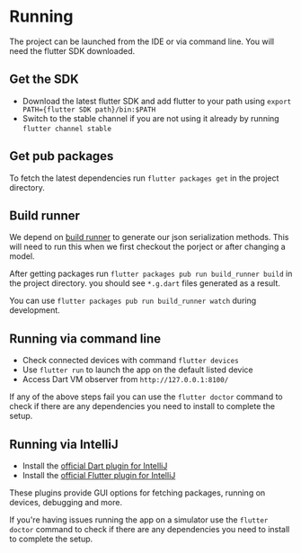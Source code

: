 # Running

The project can be launched from the IDE or via command line. You will need the flutter SDK downloaded.

## Get the SDK
- Download the latest flutter SDK and add flutter to your path using `export PATH={flutter SDK path}/bin:$PATH` 
- Switch to the stable channel if you are not using it already by running `flutter channel stable`

## Get pub packages
To fetch the latest dependencies run `flutter packages get` in the project directory.

## Build runner
We depend on [build runner](https://pub.dartlang.org/packages/build_runner) to generate our json serialization methods. This will need to run this when we first checkout the porject or after changing a model.

After getting packages run `flutter packages pub run build_runner build` in the project directory. you should see `*.g.dart` files generated as a result.

You can use `flutter packages pub run build_runner watch` during development.

## Running via command line
- Check connected devices with command  `flutter devices`
- Use `flutter run` to launch the app on the default listed device
- Access Dart VM observer from `http://127.0.0.1:8100/`

If any of the above steps fail you can use the `flutter doctor` command to check if there are any dependencies you need to install to complete the setup.

## Running via IntelliJ
- Install the [official Dart plugin for IntelliJ](https://plugins.jetbrains.com/plugin/6351-dart)
- Install the [official Flutter plugin for IntelliJ](https://plugins.jetbrains.com/plugin/9212-flutter)

These plugins provide GUI options for fetching packages, running on devices, debugging and more.

If you're having issues running the app on a simulator use the `flutter doctor` command to check if there are any dependencies you need to install to complete the setup.